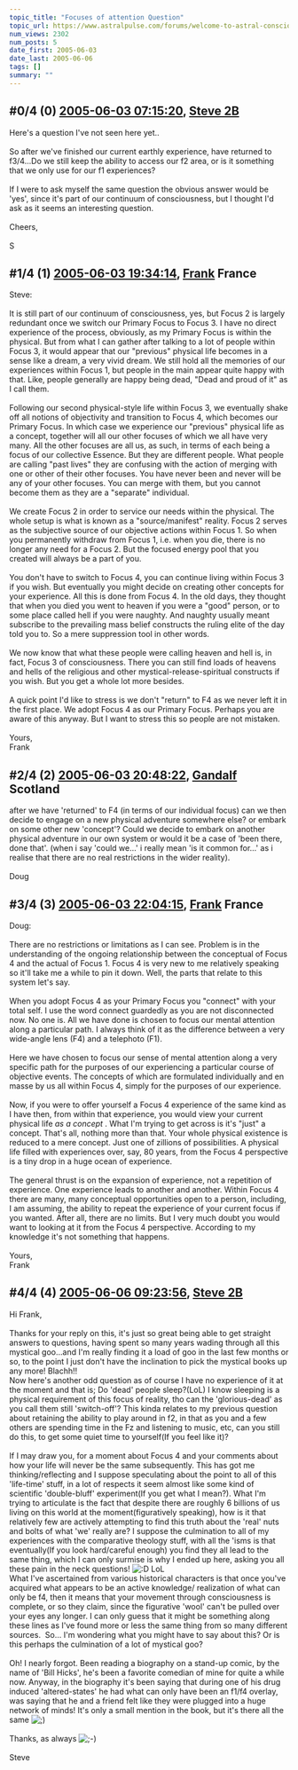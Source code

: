 ```yaml
---
topic_title: "Focuses of attention Question"
topic_url: https://www.astralpulse.com/forums/welcome-to-astral-consciousness!/focuses-of-attention-question
num_views: 2302
num_posts: 5
date_first: 2005-06-03
date_last: 2005-06-06
tags: []
summary: ""
---
```


## \#0/4 (0) [2005-06-03 07:15:20](https://www.astralpulse.com/forums/index.php?msg=165237), [Steve 2B](https://www.astralpulse.com/forums/profile/?u=8938)  ##
<section>
Here's a question I've not seen here yet..
<br>
<br>
So after we've finished our current earthly experience, have returned to f3/4...Do we still keep the ability to access our f2 area, or is it something that we only use for our f1 experiences?
<br>
<br>
If I were to ask myself the same question the obvious answer would be 'yes', since it's part of our continuum of consciousness, but I thought I'd ask as it seems an interesting question.
<br>
<br>
Cheers,
<br>
<br>
S
</section>

## \#1/4 (1) [2005-06-03 19:34:14](https://www.astralpulse.com/forums/index.php?msg=165297), [Frank](https://www.astralpulse.com/forums/profile/?u=359) France ##
<section>
Steve:
<br>
<br>
It is still part of our continuum of consciousness, yes, but Focus 2 is largely redundant once we switch our Primary Focus to Focus 3. I have no direct experience of the process, obviously, as my Primary Focus is within the physical. But from what I can gather after talking to a lot of people within Focus 3, it would appear that our "previous" physical life becomes in a sense like a dream, a very vivid dream. We still hold all the memories of our experiences within Focus 1, but people in the main appear quite happy with that. Like, people generally are happy being dead, "Dead and proud of it" as I call them.
<br>
<br>
Following our second physical-style life within Focus 3, we eventually shake off all notions of objectivity and transition to Focus 4, which becomes our Primary Focus. In which case we experience our "previous" physical life as a concept, together will all our other focuses of which we all have very many. All the other focuses are all us, as such, in terms of each being a focus of our collective Essence. But they are different people. What people are calling "past lives" they are confusing with the action of merging with one or other of their other focuses. You have never been and never will be any of your other focuses. You can merge with them, but you cannot become them as they are a "separate" individual.
<br>
<br>
We create Focus 2 in order to service our needs within the physical. The whole setup is what is known as a "source/manifest" reality. Focus 2 serves as the subjective source of our objective actions within Focus 1. So when you permanently withdraw from Focus 1, i.e. when you die, there is no longer any need for a Focus 2. But the focused energy pool that you created will always be a part of you.
<br>
<br>
You don't have to switch to Focus 4, you can continue living within Focus 3 if you wish. But eventually you might decide on creating other concepts for your experience. All this is done from Focus 4. In the old days, they thought that when you died you went to heaven if you were a "good" person, or to some place called hell if you were naughty. And naughty usually meant subscribe to the prevailing mass belief constructs the ruling elite of the day told you to. So a mere suppression tool in other words.
<br>
<br>
We now know that what these people were calling heaven and hell is, in fact, Focus 3 of consciousness. There you can still find loads of heavens and hells of the religious and other mystical-release-spiritual constructs if you wish. But you get a whole lot more besides.
<br>
<br>
A quick point I'd like to stress is we don't "return" to F4 as we never left it in the first place. We adopt Focus 4 as our Primary Focus. Perhaps you are aware of this anyway. But I want to stress this so people are not mistaken.
<br>
<br>
Yours,
<br>
Frank
</section>

## \#2/4 (2) [2005-06-03 20:48:22](https://www.astralpulse.com/forums/index.php?msg=165313), [Gandalf](https://www.astralpulse.com/forums/profile/?u=850) Scotland ##
<section>
after we have 'returned' to F4 (in terms of our individual focus) can we then decide to engage on a new physical adventure somewhere else? or embark on some other new 'concept'? Could we decide to embark on another physical adventure in our own system or would it be a case of 'been there, done that'. (when i say 'could we...' i really mean 'is it common for...' as i realise that there are no real restrictions in the wider reality).
<br>
<br>
Doug
</section>

## \#3/4 (3) [2005-06-03 22:04:15](https://www.astralpulse.com/forums/index.php?msg=165320), [Frank](https://www.astralpulse.com/forums/profile/?u=359) France ##
<section>
Doug:
<br>
<br>
There are no restrictions or limitations as I can see. Problem is in the understanding of the ongoing relationship between the conceptual of Focus 4 and the actual of Focus 1. Focus 4 is very new to me relatively speaking so it'll take me a while to pin it down. Well, the parts that relate to this system let's say.
<br>
<br>
When you adopt Focus 4 as your Primary Focus you "connect" with your total self. I use the word connect guardedly as you are not disconnected now. No one is. All we have done is chosen to focus our mental attention along a particular path. I always think of it as the difference between a very wide-angle lens (F4) and a telephoto (F1).
<br>
<br>
Here we have chosen to focus our sense of mental attention along a very specific path for the purposes of our experiencing a particular course of objective events. The concepts of which are formulated individually and en masse by us all within Focus 4, simply for the purposes of our experience.
<br>
<br>
Now, if you were to offer yourself a Focus 4 experience of the same kind as I have then, from within that experience, you would view your current physical life
<i>
 as a concept
</i>
. What I'm trying to get across is it's "just" a concept. That's all, nothing more than that. Your whole physical existence is reduced to a mere concept. Just one of zillions of possibilities. A physical life filled with experiences over, say, 80 years, from the Focus 4 perspective is a tiny drop in a huge ocean of experience.
<br>
<br>
The general thrust is on the expansion of experience, not a repetition of experience. One experience leads to another and another. Within Focus 4 there are many, many conceptual opportunities open to a person, including, I am assuming, the ability to repeat the experience of your current focus if you wanted. After all, there are no limits. But I very much doubt you would want to looking at it from the Focus 4 perspective. According to my knowledge it's not something that happens.
<br>
<br>
Yours,
<br>
Frank
</section>

## \#4/4 (4) [2005-06-06 09:23:56](https://www.astralpulse.com/forums/index.php?msg=165552), [Steve 2B](https://www.astralpulse.com/forums/profile/?u=8938)  ##
<section>
Hi Frank,
<br>
<br>
Thanks for your reply on this, it's just so great being able to get straight answers to questions, having spent so many years wading through all this mystical goo...and I'm really finding it a load of goo in the last few months or so, to the point I just don't have the inclination to pick the mystical books up any more! Blachh!!
<br>
Now here's another odd question as of course I have no experience of it at the moment and that is; Do 'dead' people sleep?(LoL) I know sleeping is a physical requirement of this focus of reality, tho can the 'glorious-dead' as you call them still 'switch-off'? This kinda relates to my previous question about retaining the ability to play around in f2, in that as you and a few others are spending time in the Fz and listening to music, etc, can you still do this, to get some quiet time to yourself(If you feel like it)?
<br>
<br>
If I may draw you, for a moment about Focus 4 and your comments about how your life will never be the same subsequently. This has got me thinking/reflecting and I suppose speculating about the point to all of this 'life-time' stuff, in a lot of respects it seem almost like some kind of scientific 'double-bluff' experiment(If you get what I mean?). What I'm trying to articulate is the fact that despite there are roughly 6 billions of us living on this world at the moment(figuratively speaking), how is it that relatively few are actively attempting to find this truth about the 'real' nuts and bolts of what 'we' really are? I suppose the culmination to all of my experiences with the comparative theology stuff, with all the 'isms is that eventually(If you look hard/careful enough) you find they all lead to the same thing, which I can only surmise is why I ended up here, asking you all these pain in the neck questions!
<img alt=":D" class="smiley" src="https://www.astralpulse.com/forums/Smileys/fugue/cheesy.png" title="Cheesy"/>
LoL
<br>
What I've ascertained from various historical characters is that once you've acquired what appears to be an active knowledge/ realization of what can only be f4, then it means that your movement through consciousness is complete, or so they claim, since the figurative 'wool' can't be pulled over your eyes any longer. I can only guess that it might be something along these lines as I've found more or less the same thing from so many different sources.  So... I'm wondering what you might have to say about this? Or is this perhaps the culmination of a lot of mystical goo?
<br>
<br>
Oh! I nearly forgot. Been reading a biography on a stand-up comic, by the name of 'Bill Hicks', he's been a favorite comedian of mine for quite a while now. Anyway, in the biography it's been saying that during one of his drug induced 'altered-states' he had what can only have been an f1/f4 overlay, was saying that he and a friend felt like they were plugged into a huge network of minds! It's only a small mention in the book, but it's there all the same
<img alt=";)" class="smiley" src="https://www.astralpulse.com/forums/Smileys/fugue/wink.png" title="Wink"/>
<br>
<br>
Thanks, as always
<img alt=";-)" class="smiley" src="https://www.astralpulse.com/forums/Smileys/fugue/wink.png" title="Wink"/>
<br>
<br>
Steve
</section>